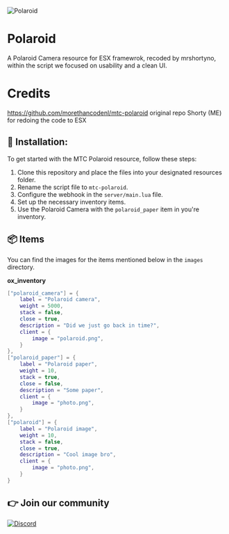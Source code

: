 ![Polaroid](https://i.imgur.com/DkWqDk5.png)

# Polaroid
A Polaroid Camera resource for ESX framewrok, recoded by mrshortyno, within the script we focused on usability and a clean UI.
# Credits
https://github.com/morethancodenl/mtc-polaroid original repo
Shorty (ME) for redoing the code to ESX

## 🔌 Installation:
To get started with the MTC Polaroid resource, follow these steps:

1. Clone this repository and place the files into your designated resources folder.
2. Rename the script file to ```mtc-polaroid```.
3. Configure the webhook in the ```server/main.lua``` file.
4. Set up the necessary inventory items.
5. Use the Polaroid Camera with the ```polaroid_paper``` item in you're inventory.

## 📦 Items
You can find the images for the items mentioned below in the ```images``` directory.

**ox_inventory**
```lua
["polaroid_camera"] = {
    label = "Polaroid camera",
    weight = 5000,
    stack = false,
    close = true,
    description = "Did we just go back in time?",
    client = {
        image = "polaroid.png",
    }
},
["polaroid_paper"] = {
    label = "Polaroid paper",
    weight = 10,
    stack = true,
    close = false,
    description = "Some paper",
    client = {
        image = "photo.png",
    }
},
["polaroid"] = {
    label = "Polaroid image",
    weight = 10,
    stack = false,
    close = true,
    description = "Cool image bro",
    client = {
        image = "photo.png",
    }
}
```
## 👉 Join our community

[![Discord](https://discord.com/api/guilds/1075048579758035014/widget.png?style=banner2)](https://discord.gg/cFuv5BMWzK)
